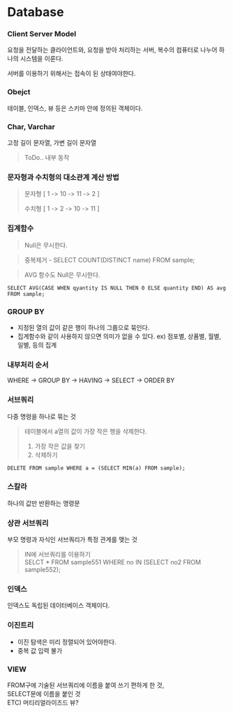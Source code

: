 # Database

### Client Server Model

요청을 전달하는 클라이언트와, 요청을 받아 처리하는 서버, 복수의 컴퓨터로 나누어 하나의 시스템을 이룬다.

서버를 이용하기 위해서는 접속이 된 상태여야한다.

### Obejct

테이블, 인덱스, 뷰 등은 스키마 안에 정의된 객체이다.

### Char, Varchar

고정 길이 문자열, 가변 길이 문자열

> ToDo.. 내부 동작

### 문자형과 수치형의 대소관계 계산 방법

> 문자형 [ 1 -> 10 -> 11 -> 2 ]
>
> 수치형 [ 1 -> 2 -> 10 -> 11 ]

### 집계함수

> Null은 무시한다. <br>

> 중복제거 - SELECT COUNT(DISTINCT name) FROM sample; <br>

> AVG 함수도 Null은 무시한다. <br>

```
SELECT AVG(CASE WHEN qyantity IS NULL THEN 0 ELSE quantity END) AS avg FROM sample;
```

### GROUP BY

- 지정된 열의 값이 같은 행이 하나의 그룹으로 묶인다.
- 집계함수와 같이 사용하지 않으면 의미가 없을 수 있다. ex) 점포별, 상품별, 월별, 일별, 등의 집계

### 내부처리 순서

WHERE -> GROUP BY -> HAVING -> SELECT -> ORDER BY

### 서브쿼리

다중 명령을 하나로 묶는 것

> 테이블에서 a열의 값이 가장 작은 행을 삭제한다. <br>
>
> 1. 가장 작은 값을 찾기 <br>
> 2. 삭제하기

```
DELETE FROM sample WHERE a = (SELECT MIN(a) FROM sample);
```

### 스칼라

하나의 값만 반환하는 명령문

### 상관 서브쿼리

부모 명령과 자식인 서브쿼리가 특정 관계를 맺는 것

> IN에 서브쿼리를 이용하기 <br>
> SELCT \* FROM sample551 WHERE no IN (SELECT no2 FROM sample552);

### 인덱스

인덱스도 독립된 데이터베이스 객체이다.

### 이진트리

- 이진 탐색은 미리 정렬되어 있어야한다.
- 중복 값 입력 불가

### VIEW

FROM구에 기술된 서브쿼리에 이름을 붙여 쓰기 편하게 한 것, <br>
SELECT문에 이름을 붙인 것 <br>
ETC) 머티리얼라이즈드 뷰?
